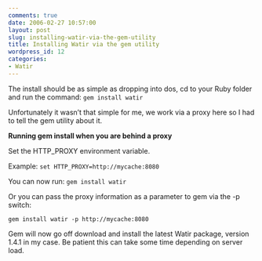 ```yaml
---
comments: true
date: 2006-02-27 10:57:00
layout: post
slug: installing-watir-via-the-gem-utility
title: Installing Watir via the gem utility
wordpress_id: 12
categories:
- Watir
---
```


The install should be as simple as dropping into dos, cd to your Ruby folder and run the command:
`gem install watir`

Unfortunately it wasn’t that simple for me, we work via a proxy here so I had to tell the gem utility about it.

**Running gem install when you are behind a proxy**

Set the HTTP_PROXY environment variable.

Example:
`set HTTP_PROXY=http://mycache:8080`

You can now run:
`gem install watir`

Or you can pass the proxy information as a parameter to gem via the -p switch:

`gem install watir -p http://mycache:8080`

Gem will now go off download and install the latest Watir package, version 1.4.1 in my case.  Be patient this can take some time depending on server load.
